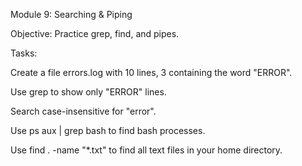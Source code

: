 Module 9: Searching & Piping

Objective: Practice grep, find, and pipes.

Tasks:

Create a file errors.log with 10 lines, 3 containing the word "ERROR".

Use grep to show only "ERROR" lines.

Search case-insensitive for "error".

Use ps aux | grep bash to find bash processes.

Use find . -name "*.txt" to find all text files in your home directory.

